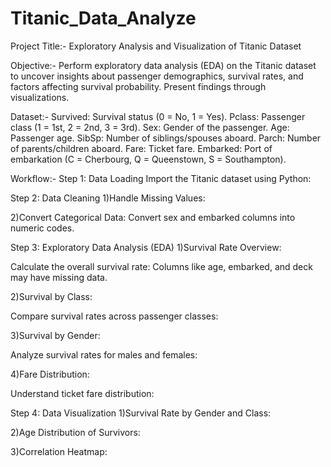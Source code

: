 # Titanic_Data_Analyze

Project Title:- Exploratory Analysis and Visualization of Titanic Dataset

Objective:-
Perform exploratory data analysis (EDA) on the Titanic dataset to uncover insights about passenger demographics, survival rates, and factors affecting survival probability. Present findings through visualizations.

Dataset:-
Survived: Survival status (0 = No, 1 = Yes).
Pclass: Passenger class (1 = 1st, 2 = 2nd, 3 = 3rd).
Sex: Gender of the passenger.
Age: Passenger age.
SibSp: Number of siblings/spouses aboard.
Parch: Number of parents/children aboard.
Fare: Ticket fare.
Embarked: Port of embarkation (C = Cherbourg, Q = Queenstown, S = Southampton).

Workflow:-
Step 1: Data Loading
Import the Titanic dataset using Python:

Step 2: Data Cleaning
1)Handle Missing Values:

2)Convert Categorical Data:
Convert sex and embarked columns into numeric codes.

Step 3: Exploratory Data Analysis (EDA)
1)Survival Rate Overview:

Calculate the overall survival rate:
Columns like age, embarked, and deck may have missing data.

2)Survival by Class:

Compare survival rates across passenger classes:

3)Survival by Gender:

Analyze survival rates for males and females:

4)Fare Distribution:

Understand ticket fare distribution:

Step 4: Data Visualization
1)Survival Rate by Gender and Class:

2)Age Distribution of Survivors:

3)Correlation Heatmap:
